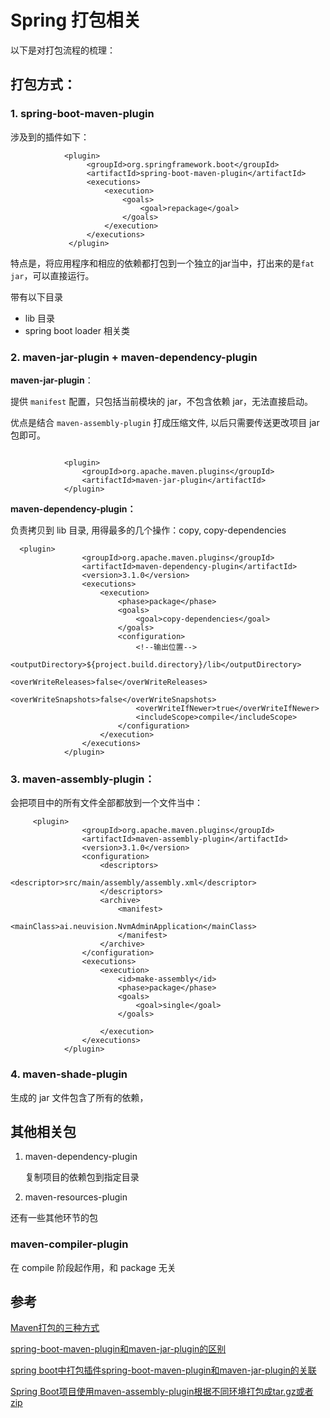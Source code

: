 

# Spring 打包相关

以下是对打包流程的梳理：

## 打包方式：

### 1. spring-boot-maven-plugin

涉及到的插件如下：

```
            <plugin>
                 <groupId>org.springframework.boot</groupId>
                 <artifactId>spring-boot-maven-plugin</artifactId>
                 <executions>
                     <execution>
                         <goals>
                             <goal>repackage</goal>
                         </goals>
                     </execution>
                 </executions>
             </plugin>
```



特点是，将应用程序和相应的依赖都打包到一个独立的jar当中，打出来的是`fat jar`，可以直接运行。

带有以下目录

- lib 目录
- spring boot loader 相关类





### 2. maven-jar-plugin + maven-dependency-plugin



**maven-jar-plugin**：

提供 `manifest` 配置，只包括当前模块的 jar，不包含依赖 jar，无法直接启动。



优点是结合 `maven-assembly-plugin` 打成压缩文件, 以后只需要传送更改项目 jar 包即可。

```

            <plugin>
                <groupId>org.apache.maven.plugins</groupId>
                <artifactId>maven-jar-plugin</artifactId>
            </plugin>
```

 **maven-dependency-plugin：**

负责拷贝到 lib 目录, 用得最多的几个操作：copy, copy-dependencies

```
  <plugin>
                <groupId>org.apache.maven.plugins</groupId>
                <artifactId>maven-dependency-plugin</artifactId>
                <version>3.1.0</version>
                <executions>
                    <execution>
                        <phase>package</phase>
                        <goals>
                            <goal>copy-dependencies</goal>
                        </goals>
                        <configuration>
                            <!--输出位置-->
                                  <outputDirectory>${project.build.directory}/lib</outputDirectory>
                            <overWriteReleases>false</overWriteReleases>
                            <overWriteSnapshots>false</overWriteSnapshots>
                            <overWriteIfNewer>true</overWriteIfNewer>
                            <includeScope>compile</includeScope>
                        </configuration>
                    </execution>
                </executions>
            </plugin>
```





### 3. maven-assembly-plugin：

会把项目中的所有文件全部都放到一个文件当中：

```
     <plugin>
                <groupId>org.apache.maven.plugins</groupId>
                <artifactId>maven-assembly-plugin</artifactId>
                <version>3.1.0</version>
                <configuration>
                    <descriptors>
                        <descriptor>src/main/assembly/assembly.xml</descriptor>
                    </descriptors>
                    <archive>
                        <manifest>
                            <mainClass>ai.neuvision.NvmAdminApplication</mainClass>
                        </manifest>
                    </archive>
                </configuration>
                <executions>
                    <execution>
                        <id>make-assembly</id>
                        <phase>package</phase>
                        <goals>
                            <goal>single</goal>
                        </goals>

                    </execution>
                </executions>
            </plugin>
```



### 4. maven-shade-plugin

生成的 jar 文件包含了所有的依赖，



## 其他相关包

1. maven-dependency-plugin

   复制项目的依赖包到指定目录

2. maven-resources-plugin

还有一些其他环节的包

### maven-compiler-plugin

在 compile 阶段起作用，和 package 无关

## 参考

[Maven打包的三种方式](https://www.cnblogs.com/fnlingnzb-learner/p/11119799.html)

[spring-boot-maven-plugin和maven-jar-plugin的区别](https://blog.csdn.net/weixin_41763571/article/details/117780466)

[spring boot中打包插件spring-boot-maven-plugin和maven-jar-plugin的关联](https://blog.csdn.net/sinat_37729104/article/details/103118911?utm_medium=distribute.pc_relevant.none-task-blog-2%7Edefault%7EBlogCommendFromMachineLearnPai2%7Edefault-3.control&depth_1-utm_source=distribute.pc_relevant.none-task-blog-2%7Edefault%7EBlogCommendFromMachineLearnPai2%7Edefault-3.control)

[Spring Boot项目使用maven-assembly-plugin根据不同环境打包成tar.gz或者zip](https://www.jianshu.com/p/1580e7220cd3)

